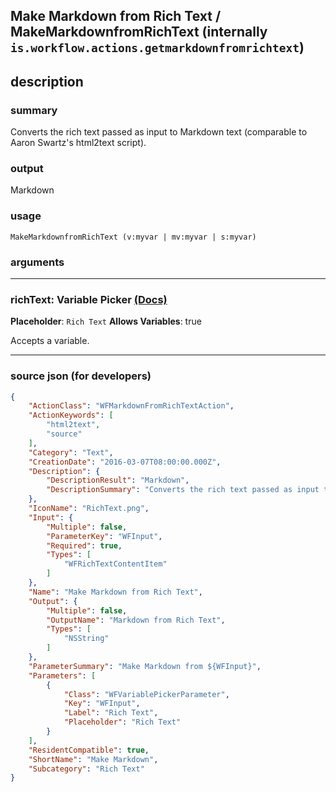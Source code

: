 
## Make Markdown from Rich Text / MakeMarkdownfromRichText (internally `is.workflow.actions.getmarkdownfromrichtext`)


## description

### summary

Converts the rich text passed as input to Markdown text (comparable to Aaron Swartz's html2text script).


### output

Markdown

### usage
```
MakeMarkdownfromRichText (v:myvar | mv:myvar | s:myvar)
```

### arguments

---

### richText: Variable Picker [(Docs)](https://pfgithub.github.io/shortcutslang/gettingstarted#variable-picker-fields)
**Placeholder**: ```
		Rich Text
		```
**Allows Variables**: true



Accepts a variable.

---

### source json (for developers)

```json
{
	"ActionClass": "WFMarkdownFromRichTextAction",
	"ActionKeywords": [
		"html2text",
		"source"
	],
	"Category": "Text",
	"CreationDate": "2016-03-07T08:00:00.000Z",
	"Description": {
		"DescriptionResult": "Markdown",
		"DescriptionSummary": "Converts the rich text passed as input to Markdown text (comparable to Aaron Swartz's html2text script)."
	},
	"IconName": "RichText.png",
	"Input": {
		"Multiple": false,
		"ParameterKey": "WFInput",
		"Required": true,
		"Types": [
			"WFRichTextContentItem"
		]
	},
	"Name": "Make Markdown from Rich Text",
	"Output": {
		"Multiple": false,
		"OutputName": "Markdown from Rich Text",
		"Types": [
			"NSString"
		]
	},
	"ParameterSummary": "Make Markdown from ${WFInput}",
	"Parameters": [
		{
			"Class": "WFVariablePickerParameter",
			"Key": "WFInput",
			"Label": "Rich Text",
			"Placeholder": "Rich Text"
		}
	],
	"ResidentCompatible": true,
	"ShortName": "Make Markdown",
	"Subcategory": "Rich Text"
}
```
